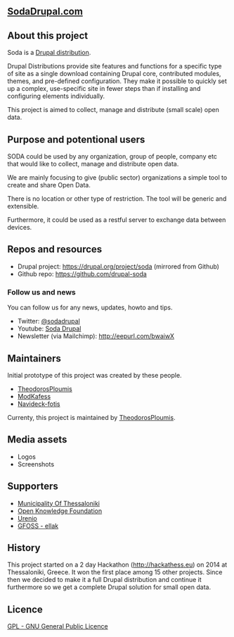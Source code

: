 ## [SodaDrupal.com](http://sodadrupal.com)

## About this project
Soda is a [Drupal distribution](https://www.drupal.org/project/project_distribution).

Drupal Distributions provide site features and functions for a specific type of site as a single download containing Drupal core, contributed modules, themes, and pre-defined configuration. They make it possible to quickly set up a complex, use-specific site in fewer steps than if installing and configuring elements individually.

This project is aimed to collect, manage and distribute (small scale) open data.

## Purpose and potentional users
SODA could be used by any organization, group of people, company etc that would like to collect, manage and distribute open data.

We are mainly focusing to give (public sector) organizations a simple tool to create and share Open Data. 

There is no location or other type of restriction. The tool will be generic and extensible.

Furthermore, it could be used as a restful server to exchange data between devices.

## Repos and resources
- Drupal project: https://drupal.org/project/soda (mirrored from Github)
- Github repo: https://github.com/drupal-soda

### Follow us and news
You can follow us for any news, updates, howto and tips.
- Twitter: [@sodadrupal](http://twitter.com/sodadrupal)
- Youtube: [Soda Drupal](www.youtube.com/channel/UC0COZ2mjDc0VKm7Xf0VZw3A)
- Newsletter (via Mailchimp): http://eepurl.com/bwaiwX 

## Maintainers
Initial prototype of this project was created by these people.
- [TheodorosPloumis](https://github.com/theodorosploumis)
- [ModKafess](https://github.com/modkaffes)
- [Navideck-fotis](https://github.com/Navideck-fotis)

Currenty, this project is maintained by [TheodorosPloumis](https://github.com/theodorosploumis).

## Media assets
- Logos
- Screenshots

## Supporters
- [Municipality Of Thessaloniki](http://www.thessaloniki.gr/)
- [Open Knowledge Foundation](http://okfn.gr)
- [Urenio](http://www.urenio.org/)
- [GFOSS - ellak](https://ellak.gr/)

## History
This project started on a 2 day Hackathon (http://hackathess.eu) on 2014 at Thessaloniki, Greece. 
It won the first place among 15 other projects.
Since then we decided to make it a full Drupal distribution and continue it furthermore so we get a complete Drupal solution for small open data.

## Licence
[GPL - GNU General Public Licence](http://www.gnu.org/licenses/gpl.html)
